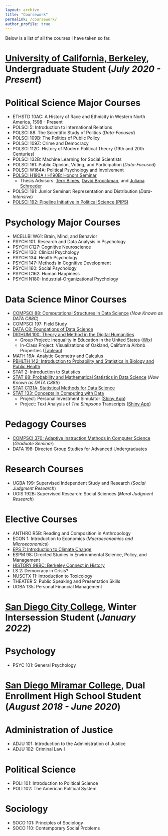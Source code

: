```yaml
---
layout: archive
title: "Coursework"
permalink: /coursework/
author_profile: true
---
```


Below is a list of all the courses I have taken so far.

__[University of California, Berkeley](https://www.berkeley.edu/)__, Undergraduate Student (_July 2020 - Present_)
======
# Political Science Major Courses
* ETHSTD 10AC: A History of Race and Ethnicity in Western North America, 1598 - Present
* POLSCI 5: Introduction to International Relations
* POLSCI 88: The Scientific Study of Politics (_Data-Focused_)
* POLSCI 109B: The Politics of Public Policy
* POLSCI 109Z: Crime and Democracy
* POLSCI 112C: History of Modern Political Theory (19th and 20th Centuries)
* POLSCI 132B: Machine Learning for Social Scientists
* POLSCI 161: Public Opinion, Voting, and Participation (_Data-Focused_)
* POLSCI W164A: Political Psychology and Involvement
* [POLSCI H190A / H190B: Honors Seminar](https://polisci.berkeley.edu/undergraduate-program/academic-opportunities/honors-program)
    - Thesis Advisors: [Terri Bimes](https://polisci.berkeley.edu/people/person/terri-bimes), [David Broockman](https://polisci.berkeley.edu/people/person/david-edward-broockman), and [Juliana Schroeder](https://julianaschroeder.com/)
* POLSCI 191: Junior Seminar: Representation and Distribution (_Data-Intensive_)
* [POLSCI 192: Pipeline Initiative in Political Science (PIPS)](https://polisci.berkeley.edu/political-science-cal/undergraduate-programs)

# Psychology Major Courses
* MCELLBI W61: Brain, Mind, and Behavior
* PSYCH 101: Research and Data Analysis in Psychology
* PSYCH C127: Cognitive Neuroscience
* PSYCH 130: Clinical Psychology
* PSYCH 134: Health Psychology
* PSYCH 147: Methods in Cognitive Development
* PSYCH 160: Social Psychology
* PSYCH C162: Human Happiness
* PSYCH N180: Industrial-Organizational Psychology

# Data Science Minor Courses
* [COMPSCI 88: Computational Structures in Data Science](https://c88c.org/fa21/) (_Now Known as DATA C88C_)
* COMPSCI 197: Field Study
* [DATA C8: Foundations of Data Science](http://www.data8.org/su21/)
* [DIGHUM 100: Theory and Method in the Digital Humanities](https://sites.google.com/berkeley.edu/dighum-100/home)
    - Group Project: Inequality in Education in the United States ([Wix](https://dighum100su23.wixsite.com/education-dh100su23))
    - In-Class Project: Visualizations of Oakland, California Airbnb Properties ([Tableau](https://public.tableau.com/app/profile/andrewchen04/viz/OaklandAirbnb/OaklandAirbnb))
* MATH 16A: Analytic Geometry and Calculus
* [PBHLTH 142: Introduction to Probability and Statistics in Biology and Public Health](https://github.com/ph142-ucb/ph142-sp22)
* STAT 2: Introduction to Statistics
* [STAT 88: Probability and Mathematical Statistics in Data Science](http://stat88.org/) (_Now Known as DATA C88S_)
* [STAT C131A: Statistical Methods for Data Science](https://epurdom.github.io/Stat131A/)
* [STAT 133: Concepts in Computing with Data](https://www.gastonsanchez.com/intro2cwd/)
    - Project: Personal Investment Simulator ([Shiny App](https://andrewchen.shinyapps.io/InvestmentSimulator/))
    - Project: Text Analysis of _The Simpsons_ Transcripts ([Shiny App](https://andrewchen.shinyapps.io/Simpsons/))

# Pedagogy Courses
* [COMPSCI 370: Adaptive Instruction Methods in Computer Science](https://inst.eecs.berkeley.edu/~cs370/) (_Graduate Seminar_)
* DATA 198: Directed Group Studies for Advanced Undergraduates

# Research Courses
* UGBA 199: Supervised Independent Study and Research (_Social Judgment Research_)
* UGIS 192B: Supervised Research: Social Sciences (_Moral Judgment Research_)

# Elective Courses
* ANTHRO R5B: Reading and Composition in Anthropology
* ECON 1: Introduction to Economics (_Macroeconomics and Microeconomics_)
* [EPS 7: Introduction to Climate Change](https://romps.berkeley.edu/teaching/courses-2020-fall-eps7.html)
* ESPM 98: Directed Studies in Environmental Science, Policy, and Management
* [HISTORY 98BC: Berkeley Connect in History](https://berkeleyconnect.berkeley.edu/finding-connection/participating-departments/history)
* LS 2: Democracy in Crisis?
* NUSCTX 11: Introduction to Toxicology
* THEATER 5: Public Speaking and Presentation Skills
* UGBA 135: Personal Financial Management

__[San Diego City College](https://www.sdcity.edu/)__, Winter Intersession Student (_January 2022_)
======
# Psychology
* PSYC 101: General Psychology

__[San Diego Miramar College](https://sdmiramar.edu/)__, Dual Enrollment High School Student (_August 2018 - June 2020_)
======
# Administration of Justice
* ADJU 101: Introduction to the Administration of Justice
* ADJU 102: Criminal Law I

# Political Science
* POLI 101: Introduction to Political Science
* POLI 102: The American Political System

# Sociology
* SOCO 101: Principles of Sociology
* SOCO 110: Contemporary Social Problems
